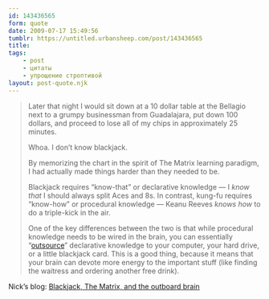 ```yaml
---
id: 143436565
form: quote
date: 2009-07-17 15:49:56
tumblr: https://untitled.urbansheep.com/post/143436565
title: 
tags:
    - post
    - цитаты
    - упрощение строптивой
layout: post-quote.njk
---
```


<blockquote>
<p>Later that night I would sit down at a 10 dollar table at the Bellagio next to a grumpy businessman from Guadalajara, put down 100 dollars, and proceed to lose all of my chips in approximately 25 minutes.</p>
<p>Whoa. I don’t know blackjack.</p>
<p>By memorizing the chart in the spirit of The Matrix learning paradigm, I had actually made things harder than they needed to be.</p>
<p>Blackjack requires “know-that” or declarative knowledge — I <i>know that</i> I should always split Aces and 8s. In contrast, kung-fu requires “know-how” or procedural knowledge — Keanu Reeves <i>knows how</i> to do a triple-kick in the air.</p>
<p>One of the key differences between the two is that while procedural knowledge needs to be wired in the brain, you can essentially “<a href="http://www.wired.com/techbiz/people/magazine/15-10/st_thompson">outsource</a>” declarative knowledge to your computer, your hard drive, or a little blackjack card. This is a good thing, because it means that your brain can devote more energy to the important stuff (like finding the waitress and ordering another free drink).</p>
</blockquote>

Nick&rsquo;s blog: <a href="http://nsbarr.com/post/123804338/blackjack-the-matrix-and-the-outboard-brain">Blackjack, The Matrix, and the outboard brain</a>&nbsp;
